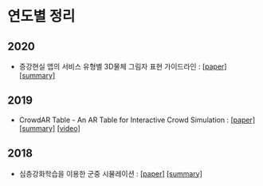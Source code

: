 # 연도별 정리

## 2020
- 증강현실 앱의 서비스 유형별 3D물체 그림자 표현 가이드라인 : [[paper]](https://www.dbpia.co.kr/Journal/articleDetail?nodeId=NODE09411010) [[summary]](summaries/AGf3DOSR.md)

## 2019
- CrowdAR Table - An AR Table for Interactive Crowd Simulation : [[paper]](https://ieeexplore.ieee.org/document/8942269) [[summary]](summaries/CrowdAR_Table.md) [[video]](https://www.youtube.com/watch?v=PfnFwzLhb0Q)

## 2018
- 심층강화학습을 이용한 군중 시뮬레이션 : [[paper]](http://mrl.snu.ac.kr/publications/domestic_paper/KCGS_2018_crowd_rl.pdf) [[summary]](summaries/LtmiC.md)